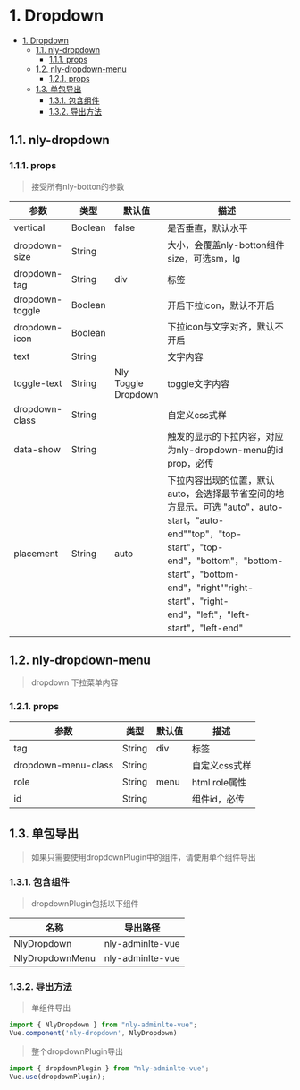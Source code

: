 # 1. Dropdown

<!-- TOC -->

- [1. Dropdown](#1-dropdown)
  - [1.1. nly-dropdown](#11-nly-dropdown)
    - [1.1.1. props](#111-props)
  - [1.2. nly-dropdown-menu](#12-nly-dropdown-menu)
    - [1.2.1. props](#121-props)
  - [1.3. 单包导出](#13-单包导出)
    - [1.3.1. 包含组件](#131-包含组件)
    - [1.3.2. 导出方法](#132-导出方法)

<!-- /TOC -->

## 1.1. nly-dropdown

### 1.1.1. props

> 接受所有nly-botton的参数

参数 | 类型 |  默认值 | 描述
-|-|-|-
vertical | Boolean | false | 是否垂直，默认水平
dropdown-size | String |  | 大小，会覆盖nly-botton组件size，可选sm，lg
dropdown-tag | String | div | 标签
dropdown-toggle | Boolean |  | 开启下拉icon，默认不开启
dropdown-icon | Boolean | | 下拉icon与文字对齐，默认不开启
text | String |  | 文字内容
toggle-text | String | Nly Toggle Dropdown | toggle文字内容
dropdown-class | String |  | 自定义css式样
data-show | String |  | 触发的显示的下拉内容，对应为nly-dropdown-menu的id prop，必传
placement | String | auto | 下拉内容出现的位置，默认auto，会选择最节省空间的地方显示。可选  "auto"，auto-start，"auto-end""top"，"top-start"，"top-end"，"bottom"，"bottom-start"，"bottom-end"，"right""right-start"，"right-end"，"left"，"left-start"，"left-end"

## 1.2. nly-dropdown-menu

> dropdown 下拉菜单内容

### 1.2.1. props

参数 | 类型 |  默认值 | 描述
-|-|-|-
tag | String | div | 标签
dropdown-menu-class | String | | 自定义css式样
role | String | menu | html role属性
id | String |  | 组件id，必传

## 1.3. 单包导出

> 如果只需要使用dropdownPlugin中的组件，请使用单个组件导出

### 1.3.1. 包含组件

> dropdownPlugin包括以下组件

名称 | 导出路径
-|-
NlyDropdown | nly-adminlte-vue
NlyDropdownMenu | nly-adminlte-vue

### 1.3.2. 导出方法

> 单组件导出

```js
import { NlyDropdown } from "nly-adminlte-vue";
Vue.component('nly-dropdown', NlyDropdown)
```

> 整个dropdownPlugin导出

```js
import { dropdownPlugin } from "nly-adminlte-vue";
Vue.use(dropdownPlugin);
```